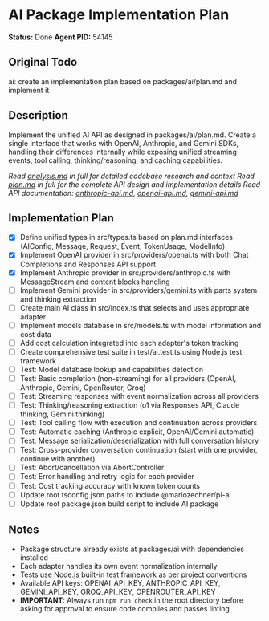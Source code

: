 # AI Package Implementation Plan
**Status:** Done
**Agent PID:** 54145

## Original Todo
ai: create an implementation plan based on packages/ai/plan.md and implement it

## Description
Implement the unified AI API as designed in packages/ai/plan.md. Create a single interface that works with OpenAI, Anthropic, and Gemini SDKs, handling their differences internally while exposing unified streaming events, tool calling, thinking/reasoning, and caching capabilities.

*Read [analysis.md](./analysis.md) in full for detailed codebase research and context*
*Read [plan.md](packages/ai/docs/plan.md) in full for the complete API design and implementation details*
*Read API documentation: [anthropic-api.md](packages/ai/docs/anthropic-api.md), [openai-api.md](packages/ai/docs/openai-api.md), [gemini-api.md](packages/ai/docs/gemini-api.md)*

## Implementation Plan
- [x] Define unified types in src/types.ts based on plan.md interfaces (AIConfig, Message, Request, Event, TokenUsage, ModelInfo)
- [x] Implement OpenAI provider in src/providers/openai.ts with both Chat Completions and Responses API support
- [x] Implement Anthropic provider in src/providers/anthropic.ts with MessageStream and content blocks handling
- [ ] Implement Gemini provider in src/providers/gemini.ts with parts system and thinking extraction
- [ ] Create main AI class in src/index.ts that selects and uses appropriate adapter
- [ ] Implement models database in src/models.ts with model information and cost data
- [ ] Add cost calculation integrated into each adapter's token tracking
- [ ] Create comprehensive test suite in test/ai.test.ts using Node.js test framework
- [ ] Test: Model database lookup and capabilities detection
- [ ] Test: Basic completion (non-streaming) for all providers (OpenAI, Anthropic, Gemini, OpenRouter, Groq)
- [ ] Test: Streaming responses with event normalization across all providers
- [ ] Test: Thinking/reasoning extraction (o1 via Responses API, Claude thinking, Gemini thinking)
- [ ] Test: Tool calling flow with execution and continuation across providers
- [ ] Test: Automatic caching (Anthropic explicit, OpenAI/Gemini automatic)
- [ ] Test: Message serialization/deserialization with full conversation history
- [ ] Test: Cross-provider conversation continuation (start with one provider, continue with another)
- [ ] Test: Abort/cancellation via AbortController
- [ ] Test: Error handling and retry logic for each provider
- [ ] Test: Cost tracking accuracy with known token counts
- [ ] Update root tsconfig.json paths to include @mariozechner/pi-ai
- [ ] Update root package.json build script to include AI package

## Notes
- Package structure already exists at packages/ai with dependencies installed
- Each adapter handles its own event normalization internally
- Tests use Node.js built-in test framework as per project conventions
- Available API keys: OPENAI_API_KEY, ANTHROPIC_API_KEY, GEMINI_API_KEY, GROQ_API_KEY, OPENROUTER_API_KEY
- **IMPORTANT**: Always run `npm run check` in the root directory before asking for approval to ensure code compiles and passes linting
